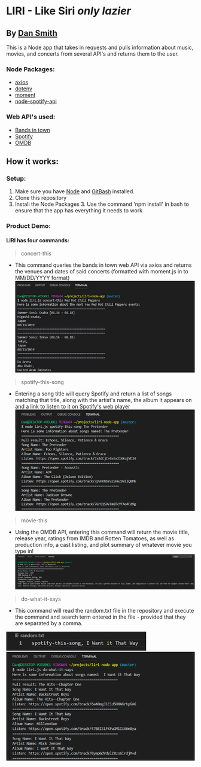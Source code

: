 # LIRI - Like Siri **_only lazier_**
## By [Dan Smith](https://kentarosmith.github.io/)
This is a Node app that takes in requests and pulls information about music, movies, and concerts from several API's and returns them to the user.


### Node Packages:
* [axios](https://www.npmjs.com/package/axios)
* [dotenv](https://www.npmjs.com/package/dotenv)
* [moment](https://www.npmjs.com/package/moment)
* [node-spotify-api](https://www.npmjs.com/package/node-spotify-api)

### Web API's used:
* [Bands in town](https://manager.bandsintown.com/support/bandsintown-api)
* [Spotify](https://developer.spotify.com/documentation/web-api/)
* [OMDB](http://www.omdbapi.com/)
## How it works:

### Setup:
1. Make sure you have [Node](https://nodejs.org/en/) and [GitBash](https://gitforwindows.org/) installed.
2. Clone this repository
3. Install the Node Packages 
   3. Use the command 'npm install' in bash to ensure that the app has everything it needs to work

### Product Demo:
#### LIRI has four commands:
>concert-this 
- This command queries the bands in town web API via axios and returns the venues and dates of said concerts (formatted with moment.js in to MM/DD/YYYY format)
![concert-this](pics/concert-this.jpg)
>spotify-this-song
- Entering a song title will query Spotify and return a list of songs matching that title, along with the artist's name, the album it appears on and a link to listen to it on Spotify's web player
![spotify-this-song](pics/spotify-this-song.jpg)
>movie-this
- Using the OMDB API, entering this command will return the movie title, release year, ratings from IMDB and Rotten Tomatoes, as well as production info, a cast listing, and plot summary of whatever movie you type in!
![movie-this](pics/movie-this.jpg)
>do-what-it-says
- This command will read the random.txt file in the repository and execute the command and search term entered in the file - provided that they are separated by a comma.



![randomtxt](pics/randomtxt.jpg)
![do-what-it-says](pics/do-what-it-says.jpg)
